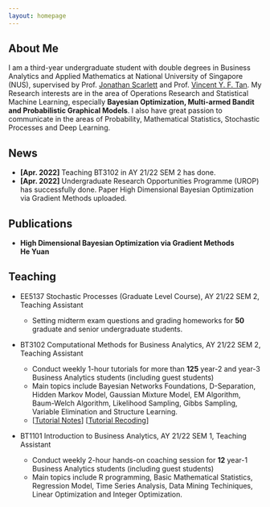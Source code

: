 ```yaml
---
layout: homepage
---
```


## About Me

I am a third-year undergraduate student with double degrees in Business Analytics and Applied Mathematics at National University of Singapore (NUS), supervised by Prof. [Jonathan Scarlett](https://www.comp.nus.edu.sg/~scarlett/) and Prof. [Vincent Y. F. Tan](https://vyftan.github.io/). My Research interests are in the area of Operations Research and Statistical Machine Learning, especially **Bayesian Optimization, Multi-armed Bandit and Probabilistic Graphical Models**. I also have great passion to communicate in the areas of Probability, Mathematical Statistics, Stochastic Processes and Deep Learning.



## News

- **[Apr. 2022]** Teaching BT3102 in AY 21/22 SEM 2 has done. 
- **[Apr. 2022]** Undergraduate Research Opportunities Programme (UROP) has successfully done. Paper High Dimensional Bayesian Optimization via Gradient Methods uploaded.



## Publications

- **High Dimensional Bayesian Optimization via Gradient Methods**
  <br>
  **He Yuan**
  

## Teaching

- EE5137 Stochastic Processes (Graduate Level Course), AY 21/22 SEM 2, Teaching Assistant
  - Setting midterm exam questions and grading homeworks for **50** graduate and senior undergraduate students. 

- BT3102 Computational Methods for Business Analytics, AY 21/22 SEM 2, Teaching Assistant
  - Conduct weekly 1-hour tutorials for more than **125** year-2 and year-3 Business Analytics students (including guest students)
  - Main topics include Bayesian Networks Foundations, D-Separation, Hidden Markov Model, Gaussian Mixture Model, EM Algorithm, Baum-Welch Algorithm, Likelihood Sampling, Gibbs Sampling, Variable Elimination and Structure Learning.
  - [[Tutorial Notes](http://papers.nips.cc/paper/9216-learning-to-self-train-for-semi-supervised-few-shot-classification.pdf)] [[Tutorial Recoding](https://github.com/xinzheli1217/learning-to-self-train)]

- BT1101 Introduction to Business Analytics, AY 21/22 SEM 1, Teaching Assistant
  - Conduct weekly 2-hour hands-on coaching session for **12** year-1 Business Analytics students (including guest students)
  - Main topics include R programming, Basic Mathematical Statistics, Regression Model, Time Series Analysis, Data Mining Techiniques, Linear Optimization and Integer Optimization.
